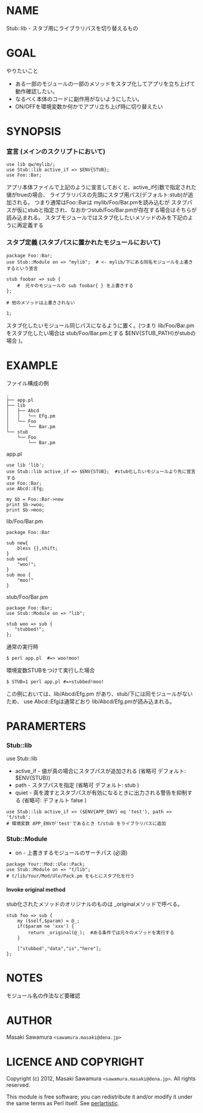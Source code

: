 # NAME

Stub::lib - スタブ用にライブラリパスを切り替えるもの

# GOAL 

やりたいこと

* ある一部のモジュールの一部のメソッドをスタブ化してアプリを立ち上げて動作確認したい。
* なるべく本体のコードに副作用がないようにしたい。
* ON/OFFを環境変数か何かでアプリ立ち上げ時に切り替えたい


# SYNOPSIS


### 宣言 (メインのスクリプトにおいて)

    use lib qw/mylib/;
    use Stub::lib active_if => $ENV{STUB};
    use Foo::Bar;

アプリ本体ファイルで上記のように宣言しておくと、active_if引数で指定された値がtrueの場合、
ライブラリパスの先頭にスタブ用パス(デフォルト:stub)が追加される。
つまり通常はFoo::Barは mylib/Foo/Bar.pmを読み込むが
スタブパスが仮にstubと指定され、なおかつstub/Foo/Bar.pmが存在する場合はそちらが読み込まれる。
スタブモジュールではスタブ化したいメソッドのみを下記のように再定義する

### スタブ定義 (スタブパスに置かれたモジュールにおいて)

    package Foo::Bar;
    use Stub::Module on => "mylib";  # <- mylib/下にある同名モジュールを上書きするという宣言

    stub foobar => sub {
        #  元々のモジュールの sub foobar{ } を上書きする
    };

    # 他のメソッドは上書きされない
 
    1;

スタブ化したいモジュール同じパスになるように置く。(つまり lib/Foo/Bar.pmをスタブ化したい場合は stub/Foo/Bar.pmとする 
$ENV{STUB_PATH}がstubの場合 )。



# EXAMPLE


ファイル構成の例

```
.
├── app.pl
├── lib
│   ├── Abcd
│   │   └── Efg.pm
│   └── Foo
│       └── Bar.pm
└── stub
    └── Foo
        └── Bar.pm
```


app.pl

    use lib 'lib';
    use Stub::lib active_if => $ENV{STUB};  #stub化したいモジュールより先に宣言する
    use Foo::Bar;
    use Abcd::Efg;

    my $b = Foo::Bar->new
    print $b->woo;
    print $b->moo; 

lib/Foo/Bar.pm

    package Foo::Bar

    sub new{
        bless {},shift;
    }
    sub woo{
        "woo!";
    }
    sub moo {
        "moo!"
    }

stub/Foo/Bar.pm

    package Foo::Bar;
    use Stub::Module on => "lib";

    stub woo => sub {
       "stubbed!";
    };


通常の実行時

    $ perl app.pl  #=> woo!moo!


環境変数STUBをつけて実行した場合
 

    $ STUB=1 perl app.pl #=>stubbed!moo!


この例においては、lib/Abcd/Efg.pm があり、stub/下には同モジュールがないため、
use Abcd::Efgは通常どおり lib/Abcd/Efg.pmが読み込まれる。


# PARAMERTERS

### Stub::lib

use Stub::lib 

* active_if - 値が真の場合にスタブパスが追加される (省略可 デフォルト: $ENV{STUB})
* path - スタブパスを指定 (省略可 デフォルト: stub )
* quiet -  真を渡すとスタブパスが有効になるときに出力される警告を抑制する (省略可: デフォルト false )

````
use Stub::lib active_if => ($ENV{APP_ENV} eq 'test'), path => 't/stub';
# 環境変数 APP_ENVが'test'であるとき t/stub をライブラリパスに追加
````

### Stub::Module

* on - 上書きするモジュールのサーチパス (必須)


```
package Your::Mod::Ule::Pack;
use Stub::Module on => "t/lib";
# t/lib/Your/Mod/Ule/Pack.pm をもとにスタブ化を行う
```


#### Invoke original method


stub化されたメソッドのオリジナルのものは _originalメソッドで呼べる。


```
stub foo => sub {
    my ($self,$param) = @_;
    if($param ne 'xxx') {
        return _original(@_);  #ある条件では元々のメソッドを実行する
    }  

    ["stubbed","data","is","here"];
};

```





# NOTES

モジュール名の作法など要確認

# AUTHOR

Masaki Sawamura  `<sawamura.masaki@dena.jp>`



# LICENCE AND COPYRIGHT

Copyright (c) 2012, Masaki Sawamura `<sawamura.masaki@dena.jp>`. All rights reserved.

This module is free software; you can redistribute it and/or
modify it under the same terms as Perl itself. See [perlartistic](http://search.cpan.org/perldoc?perlartistic).
